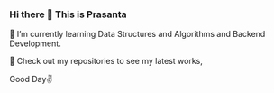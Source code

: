 ### Hi there 👋 This is Prasanta

🌱 I’m currently learning Data Structures and Algorithms and Backend Development.

🎈 Check out my repositories to see my latest works,

Good Day✌
<!--
**PACH05/PACH05** is a ✨ _special_ ✨ repository because its `README.md` (this file) appears on your GitHub profile.

Here are some ideas to get you started:

- 🔭 I’m currently working on ...
- 🌱 I’m currently learning ...
- 👯 I’m looking to collaborate on ...
- 🤔 I’m looking for help with ...
- 💬 Ask me about ...
- 📫 How to reach me: ...
- 😄 Pronouns: ...
- ⚡ Fun fact: ...
-->
